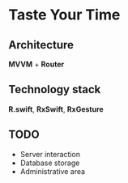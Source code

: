 Taste Your Time
============

Architecture
--------------
**MVVM** + **Router**

Technology stack
--------------------
**R.swift**,  **RxSwift**, **RxGesture**

TODO
-------
* Server interaction
* Database storage
* Administrative area

